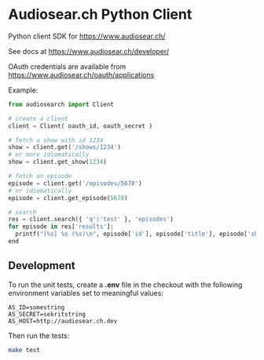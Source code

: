 Audiosear.ch Python Client
=========================================

Python client SDK for https://www.audiosear.ch/

See docs at https://www.audiosear.ch/developer/

OAuth credentials are available from https://www.audiosear.ch/oauth/applications

Example:

```python
from audiosearch import Client

# create a client
client = Client( oauth_id, oauth_secret )

# fetch a show with id 1234
show = client.get('/shows/1234')
# or more idiomatically
show = client.get_show(1234)

# fetch an episode
episode = client.get('/episodes/5678')
# or idiomatically
episode = client.get_episode(5678)

# search
res = client.search({ 'q':'test' }, 'episodes')
for episode in res['results']:
  printf("[%s] %s (%s)\n", episode['id'], episode['title'], episode['show_title'])
end

```

## Development

To run the unit tests, create a **.env** file in the checkout
with the following environment variables set to meaningful values:

```
AS_ID=somestring
AS_SECRET=sekritstring
AS_HOST=http://audiosear.ch.dev
```

Then run the tests:

```bash
make test
```
